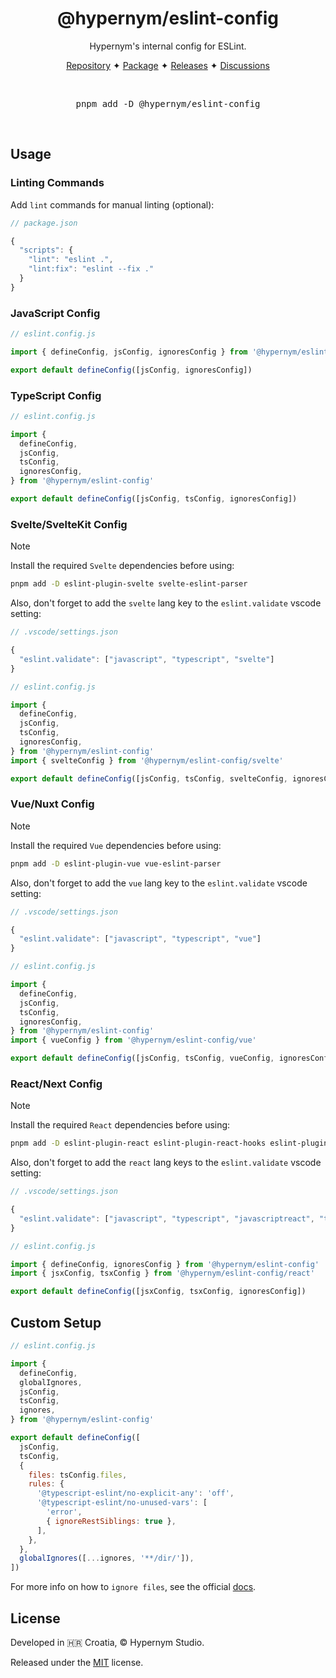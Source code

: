<h1 align="center">@hypernym/eslint-config</h1>

<p align="center">Hypernym's internal config for ESLint.</p>

<p align="center">
  <a href="https://github.com/hypernym-studio/eslint-config">Repository</a>
  <span>✦</span>
  <a href="https://www.npmjs.com/package/@hypernym/eslint-config">Package</a>
  <span>✦</span>
  <a href="https://github.com/hypernym-studio/eslint-config/releases">Releases</a>
  <span>✦</span>
  <a href="https://github.com/hypernym-studio/eslint-config/discussions">Discussions</a>
</p>

<br>

<pre align="center">pnpm add -D @hypernym/eslint-config</pre>

<br>

## Usage

### Linting Commands

Add `lint` commands for manual linting (optional):

```js
// package.json

{
  "scripts": {
    "lint": "eslint .",
    "lint:fix": "eslint --fix ."
  }
}
```

### JavaScript Config

```js
// eslint.config.js

import { defineConfig, jsConfig, ignoresConfig } from '@hypernym/eslint-config'

export default defineConfig([jsConfig, ignoresConfig])
```

### TypeScript Config

```js
// eslint.config.js

import {
  defineConfig,
  jsConfig,
  tsConfig,
  ignoresConfig,
} from '@hypernym/eslint-config'

export default defineConfig([jsConfig, tsConfig, ignoresConfig])
```

### Svelte/SvelteKit Config

> [!NOTE]
>
> Install the required `Svelte` dependencies before using:
>
> ```sh
> pnpm add -D eslint-plugin-svelte svelte-eslint-parser
> ```
>
> Also, don't forget to add the `svelte` lang key to the `eslint.validate` vscode setting:
>
> ```js
> // .vscode/settings.json
>
> {
>   "eslint.validate": ["javascript", "typescript", "svelte"]
> }
> ```

```js
// eslint.config.js

import {
  defineConfig,
  jsConfig,
  tsConfig,
  ignoresConfig,
} from '@hypernym/eslint-config'
import { svelteConfig } from '@hypernym/eslint-config/svelte'

export default defineConfig([jsConfig, tsConfig, svelteConfig, ignoresConfig])
```

### Vue/Nuxt Config

> [!NOTE]
>
> Install the required `Vue` dependencies before using:
>
> ```sh
> pnpm add -D eslint-plugin-vue vue-eslint-parser
> ```
>
> Also, don't forget to add the `vue` lang key to the `eslint.validate` vscode setting:
>
> ```js
> // .vscode/settings.json
>
> {
>   "eslint.validate": ["javascript", "typescript", "vue"]
> }
> ```

```js
// eslint.config.js

import {
  defineConfig,
  jsConfig,
  tsConfig,
  ignoresConfig,
} from '@hypernym/eslint-config'
import { vueConfig } from '@hypernym/eslint-config/vue'

export default defineConfig([jsConfig, tsConfig, vueConfig, ignoresConfig])
```

### React/Next Config

> [!NOTE]
>
> Install the required `React` dependencies before using:
>
> ```sh
> pnpm add -D eslint-plugin-react eslint-plugin-react-hooks eslint-plugin-react-refresh
> ```
>
> Also, don't forget to add the `react` lang keys to the `eslint.validate` vscode setting:
>
> ```js
> // .vscode/settings.json
>
> {
>   "eslint.validate": ["javascript", "typescript", "javascriptreact", "typescriptreact"]
> }
> ```

```js
// eslint.config.js

import { defineConfig, ignoresConfig } from '@hypernym/eslint-config'
import { jsxConfig, tsxConfig } from '@hypernym/eslint-config/react'

export default defineConfig([jsxConfig, tsxConfig, ignoresConfig])
```

## Custom Setup

```js
// eslint.config.js

import {
  defineConfig,
  globalIgnores,
  jsConfig,
  tsConfig,
  ignores,
} from '@hypernym/eslint-config'

export default defineConfig([
  jsConfig,
  tsConfig,
  {
    files: tsConfig.files,
    rules: {
      '@typescript-eslint/no-explicit-any': 'off',
      '@typescript-eslint/no-unused-vars': [
        'error',
        { ignoreRestSiblings: true },
      ],
    },
  },
  globalIgnores([...ignores, '**/dir/']),
])
```

For more info on how to `ignore files`, see the official [docs](https://eslint.org/docs/latest/use/configure/ignore).

## License

Developed in 🇭🇷 Croatia, © Hypernym Studio.

Released under the [MIT](LICENSE.txt) license.
